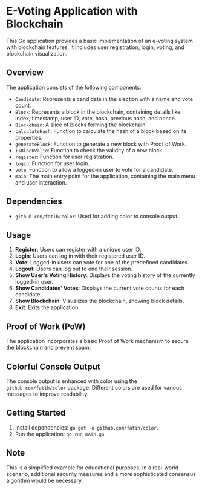 # E-Voting Application with Blockchain

This Go application provides a basic implementation of an e-voting system with blockchain features. It includes user registration, login, voting, and blockchain visualization.

## Overview

The application consists of the following components:

- `Candidate`: Represents a candidate in the election with a name and vote count.
- `Block`: Represents a block in the blockchain, containing details like index, timestamp, user ID, vote, hash, previous hash, and nonce.
- `Blockchain`: A slice of blocks forming the blockchain.
- `calculateHash`: Function to calculate the hash of a block based on its properties.
- `generateBlock`: Function to generate a new block with Proof of Work.
- `isBlockValid`: Function to check the validity of a new block.
- `register`: Function for user registration.
- `login`: Function for user login.
- `vote`: Function to allow a logged-in user to vote for a candidate.
- `main`: The main entry point for the application, containing the main menu and user interaction.

## Dependencies

- `github.com/fatih/color`: Used for adding color to console output.

## Usage

1. **Register**: Users can register with a unique user ID.
2. **Login**: Users can log in with their registered user ID.
3. **Vote**: Logged-in users can vote for one of the predefined candidates.
4. **Logout**: Users can log out to end their session.
5. **Show User's Voting History**: Displays the voting history of the currently logged-in user.
6. **Show Candidates' Votes**: Displays the current vote counts for each candidate.
7. **Show Blockchain**: Visualizes the blockchain, showing block details.
8. **Exit**: Exits the application.

## Proof of Work (PoW)

The application incorporates a basic Proof of Work mechanism to secure the blockchain and prevent spam.

## Colorful Console Output

The console output is enhanced with color using the `github.com/fatih/color` package. Different colors are used for various messages to improve readability.

## Getting Started

1. Install dependencies: `go get -u github.com/fatih/color`.
2. Run the application: `go run main.go`.

## Note

This is a simplified example for educational purposes. In a real-world scenario, additional security measures and a more sophisticated consensus algorithm would be necessary.

